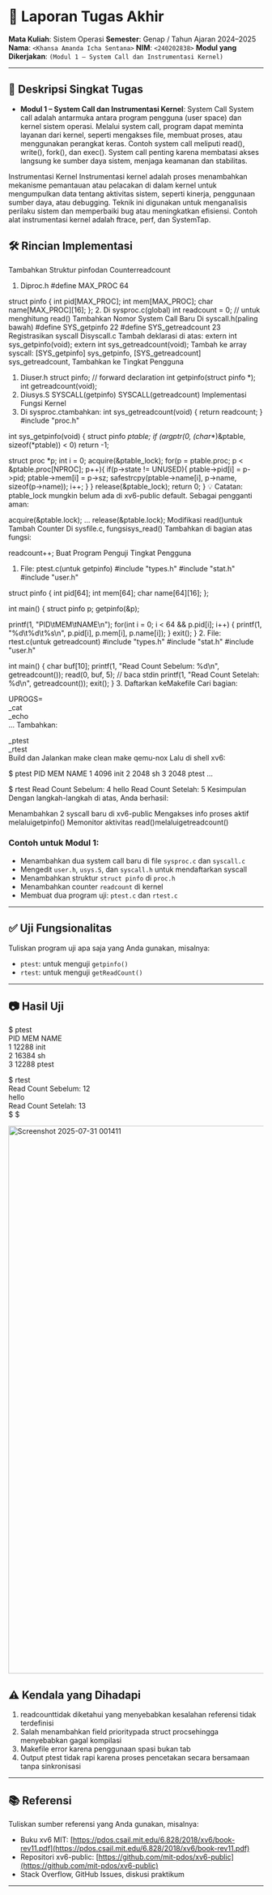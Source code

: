 # 📝 Laporan Tugas Akhir

**Mata Kuliah**: Sistem Operasi
**Semester**: Genap / Tahun Ajaran 2024–2025
**Nama**: `<Khansa Amanda Icha Sentana>`
**NIM**: `<240202838>`
**Modul yang Dikerjakan**:
`(Modul 1 – System Call dan Instrumentasi Kernel)`

---

## 📌 Deskripsi Singkat Tugas
* **Modul 1 – System Call dan Instrumentasi Kernel**:
System Call
System call adalah antarmuka antara program pengguna (user space) dan kernel sistem operasi. Melalui system call, program dapat meminta layanan dari kernel, seperti mengakses file, membuat proses, atau menggunakan perangkat keras. Contoh system call meliputi read(), write(), fork(), dan exec(). System call penting karena membatasi akses langsung ke sumber daya sistem, menjaga keamanan dan stabilitas.

Instrumentasi Kernel
Instrumentasi kernel adalah proses menambahkan mekanisme pemantauan atau pelacakan di dalam kernel untuk mengumpulkan data tentang aktivitas sistem, seperti kinerja, penggunaan sumber daya, atau debugging. Teknik ini digunakan untuk menganalisis perilaku sistem dan memperbaiki bug atau meningkatkan efisiensi. Contoh alat instrumentasi kernel adalah ftrace, perf, dan SystemTap.

## 🛠️ Rincian Implementasi
Tambahkan Struktur pinfodan Counterreadcount
1. Diproc.h
#define MAX_PROC 64

struct pinfo {
  int pid[MAX_PROC];
  int mem[MAX_PROC];
  char name[MAX_PROC][16];
};
2. Di sysproc.c(global)
int readcount = 0; // untuk menghitung read()
Tambahkan Nomor System Call Baru
Di syscall.h(paling bawah)
#define SYS_getpinfo     22
#define SYS_getreadcount 23
Registrasikan syscall
Disyscall.c
Tambah deklarasi di atas:
extern int sys_getpinfo(void);
extern int sys_getreadcount(void);
Tambah ke array syscall:
[SYS_getpinfo]     sys_getpinfo,
[SYS_getreadcount] sys_getreadcount,
Tambahkan ke Tingkat Pengguna
1. Diuser.h
struct pinfo; // forward declaration
int getpinfo(struct pinfo *);
int getreadcount(void);
2. Diusys.S
SYSCALL(getpinfo)
SYSCALL(getreadcount)
 Implementasi Fungsi Kernel
1. Di sysproc.ctambahkan:
int sys_getreadcount(void) {
  return readcount;
}
#include "proc.h"

int sys_getpinfo(void) {
  struct pinfo *ptable;
  if (argptr(0, (char**)&ptable, sizeof(*ptable)) < 0)
    return -1;

  struct proc *p;
  int i = 0;
  acquire(&ptable_lock);
  for(p = ptable.proc; p < &ptable.proc[NPROC]; p++){
    if(p->state != UNUSED){
      ptable->pid[i] = p->pid;
      ptable->mem[i] = p->sz;
      safestrcpy(ptable->name[i], p->name, sizeof(p->name));
      i++;
    }
  }
  release(&ptable_lock);
  return 0;
}
💡 Catatan: ptable_lock mungkin belum ada di xv6-public default. Sebagai pengganti aman:

acquire(&ptable.lock);
...
release(&ptable.lock);
Modifikasi read()untuk Tambah Counter
Di sysfile.c, fungsisys_read()
Tambahkan di bagian atas fungsi:

readcount++;
Buat Program Penguji Tingkat Pengguna
1. File: ptest.c(untuk getpinfo)
#include "types.h"
#include "stat.h"
#include "user.h"

struct pinfo {
  int pid[64];
  int mem[64];
  char name[64][16];
};

int main() {
  struct pinfo p;
  getpinfo(&p);

  printf(1, "PID\tMEM\tNAME\n");
  for(int i = 0; i < 64 && p.pid[i]; i++) {
    printf(1, "%d\t%d\t%s\n", p.pid[i], p.mem[i], p.name[i]);
  }
  exit();
}
2. File: rtest.c(untuk getreadcount)
#include "types.h"
#include "stat.h"
#include "user.h"

int main() {
  char buf[10];
  printf(1, "Read Count Sebelum: %d\n", getreadcount());
  read(0, buf, 5); // baca stdin
  printf(1, "Read Count Setelah: %d\n", getreadcount());
  exit();
}
3. Daftarkan keMakefile
Cari bagian:

UPROGS=\
  _cat\
  _echo\
  ...
Tambahkan:

  _ptest\
  _rtest\
  Build dan Jalankan
make clean
make qemu-nox
Lalu di shell xv6:

$ ptest
PID	MEM	NAME
1	4096	init
2	2048	sh
3	2048	ptest
...

$ rtest
Read Count Sebelum: 4
hello
Read Count Setelah: 5
Kesimpulan
Dengan langkah-langkah di atas, Anda berhasil:

Menambahkan 2 syscall baru di xv6-public
Mengakses info proses aktif melaluigetpinfo()
Memonitor aktivitas read()melaluigetreadcount()


### Contoh untuk Modul 1:

* Menambahkan dua system call baru di file `sysproc.c` dan `syscall.c`
* Mengedit `user.h`, `usys.S`, dan `syscall.h` untuk mendaftarkan syscall
* Menambahkan struktur `struct pinfo` di `proc.h`
* Menambahkan counter `readcount` di kernel
* Membuat dua program uji: `ptest.c` dan `rtest.c`
---

## ✅ Uji Fungsionalitas

Tuliskan program uji apa saja yang Anda gunakan, misalnya:

* `ptest`: untuk menguji `getpinfo()`
* `rtest`: untuk menguji `getReadCount()`

---

## 📷 Hasil Uji

$ ptest  
PID     MEM     NAME  
1       12288   init  
2       16384   sh  
3       12288   ptest

$ rtest  
Read Count Sebelum: 12  
hello  
Read Count Setelah: 13  
$ $   

<img width="1920" height="1080" alt="Screenshot 2025-07-31 001411" src="https://github.com/user-attachments/assets/5ca6e63c-7e2f-4008-aeba-36732e274a8b" />

## ⚠️ Kendala yang Dihadapi

1. readcounttidak diketahui yang menyebabkan kesalahan referensi tidak terdefinisi
2. Salah menambahkan field prioritypada struct procsehingga menyebabkan gagal kompilasi
3. Makefile error karena penggunaan spasi bukan tab
4. Output ptest tidak rapi karena proses pencetakan secara bersamaan tanpa sinkronisasi

---

## 📚 Referensi

Tuliskan sumber referensi yang Anda gunakan, misalnya:

* Buku xv6 MIT: [https://pdos.csail.mit.edu/6.828/2018/xv6/book-rev11.pdf](https://pdos.csail.mit.edu/6.828/2018/xv6/book-rev11.pdf)
* Repositori xv6-public: [https://github.com/mit-pdos/xv6-public](https://github.com/mit-pdos/xv6-public)
* Stack Overflow, GitHub Issues, diskusi praktikum

---


